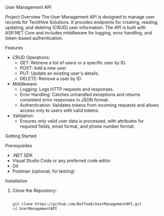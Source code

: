  User Management API

 Project Overview
The User Management API is designed to manage user records for TechHive Solutions. It provides endpoints for creating, reading, updating, and deleting (CRUD) user information. The API is built with ASP.NET Core and includes middleware for logging, error handling, and token-based authentication.

 Features
- CRUD Operations: 
  - GET: Retrieve a list of users or a specific user by ID.
  - POST: Add a new user.
  - PUT: Update an existing user's details.
  - DELETE: Remove a user by ID.
- Middleware:
  - Logging: Logs HTTP requests and responses.
  - Error Handling: Catches unhandled exceptions and returns consistent error responses in JSON format.
  - Authentication: Validates tokens from incoming requests and allows access only to users with valid tokens.
- Validation:
  - Ensures only valid user data is processed, with attributes for required fields, email format, and phone number format.

 Getting Started

 Prerequisites
- .NET SDK
- Visual Studio Code or any preferred code editor
- Git
- Postman (optional, for testing)

 Installation
1. Clone the Repository:
   
   ```bash
   
   git clone https://github.com/Baffoe6/UserManagementAPI.git
   cd UserManagementAPI

